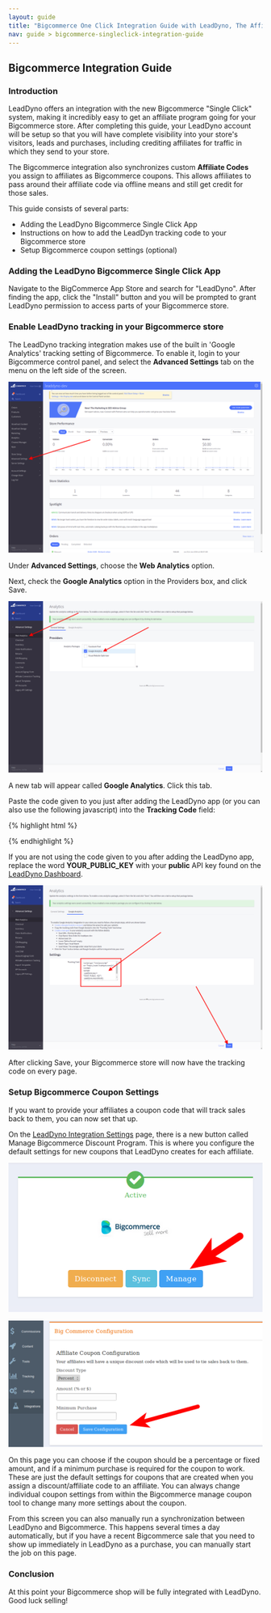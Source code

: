 ```yaml
---
layout: guide
title: "Bigcommerce One Click Integration Guide with LeadDyno, The Affiliate Tracking Software & Online Marketing System"
nav: guide > bigcommerce-singleclick-integration-guide
---
```


## Bigcommerce Integration Guide

### Introduction

LeadDyno offers an integration with the new Bigcommerce "Single Click" system, making it incredibly easy to get an affiliate program going for
your Bigcommerce store. After completing this guide, your LeadDyno account will be setup so that you will have complete
visibility into your store's visitors, leads and purchases, including crediting affiliates for traffic in which they
send to your store.

The Bigcommerce integration also synchronizes custom **Affiliate Codes** you assign to affiliates as Bigcommerce coupons.
This allows affiliates to pass around their affiliate code via offline means and still get credit for those sales.

This guide consists of several parts:

* Adding the LeadDyno Bigcommerce Single Click App
* Instructions on how to add the LeadDyn tracking code to your Bigcommerce store
* Setup Bigcommerce coupon settings (optional)



### Adding the LeadDyno Bigcommerce Single Click App ###

Navigate to the BigCommerce App Store and search for "LeadDyno". After finding the app, click the "Install" button
and you will be prompted to grant LeadDyno permission to access parts of your Bigcommerce store.


### Enable LeadDyno tracking in your Bigcommerce store ###

The LeadDyno tracking integration makes use of the built in 'Google Analytics' tracking setting of Bigcommerce. To
enable it, login to your Bigcommerce control panel, and select the **Advanced Settings** tab on the menu on the left side of the screen.

![Bigcommerce Analytics Setting](/img/bc_guide_mainpage.png)

Under **Advanced Settings**,  choose the **Web Analytics** option.

Next, check the **Google Analytics** option in the Providers box, and click Save.

![Bigcommerce Providers](/img/bc_guide_google_and_analytics.png)

A new tab will appear called **Google Analytics**. Click this tab.

Paste the code given to you just after adding the LeadDyno app (or you can also use the following javascript)
into the **Tracking Code** field:

{% highlight html %}
<script type="text/javascript" src="https://static.leaddyno.com/js"></script>
<script>
  LeadDyno.key = "YOUR_PUBLIC_KEY";
  LeadDyno.recordVisit();
  LeadDyno.autoWatch();
 </script>
{% endhighlight %}

If you are not using the code given to you after adding the LeadDyno app, replace the word **YOUR_PUBLIC_KEY** with
your **public** API key found on the [LeadDyno Dashboard](https://app.leaddyno.com/settings/account).

![Bigcommerce Google Analytics](/img/bc_guide_tracking_code.png)

After clicking Save, your Bigcommerce store will now have the tracking code on every page.

<a class="docs-anchor" id="coupon"> </a>

### Setup Bigcommerce Coupon Settings ###

If you want to provide your affiliates a coupon code that will track sales back to them, you can now set that up.

On the [LeadDyno Integration Settings](https://app.leaddyno.com/settings/integrations/e-commerce) page, there is a new button called
Manage Bigcommerce Discount Program. This is where you configure the default settings for new coupons that
LeadDyno creates for each affiliate.

![Bigcommerce Discount Settings](/img/bc_guide_ld_coupon_settings.png)

![Bigcommerce Discount Settings Manage](/img/bc_guide_ld_coupon_settings2.png)


On this page you can choose if the coupon should be a percentage or fixed amount, and if a minimum purchase is required
for the coupon to work. These are just the default settings for coupons that are created when you assign a discount/affiliate
code to an affiliate. You can always change individual coupon settings from within the Bigcommerce manage coupon tool
to change many more settings about the coupon.

From this screen you can also manually run a synchronization between LeadDyno and Bigcommerce. This happens several times
a day automatically, but if you have a recent Bigcommerce sale that you need to show up immediately in LeadDyno as a
purchase, you can manually start the job on this page.



### Conclusion ###

At this point your Bigcommerce shop will be fully integrated with LeadDyno. Good luck selling!
